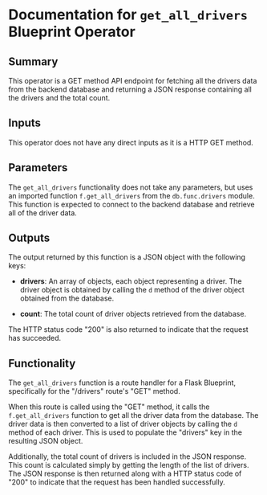 # Documentation for `get_all_drivers` Blueprint Operator

## Summary

This operator is a GET method API endpoint for fetching all the drivers data from the backend database and returning a JSON response containing all the drivers and the total count.

## Inputs

This operator does not have any direct inputs as it is a HTTP GET method.

## Parameters

The `get_all_drivers` functionality does not take any parameters, but uses an imported function `f.get_all_drivers` from the `db.func.drivers` module. This function is expected to connect to the backend database and retrieve all of the driver data.

## Outputs

The output returned by this function is a JSON object with the following keys:

- **drivers**: An array of objects, each object representing a driver. The driver object is obtained by calling the `d` method of the driver object obtained from the database.
  
- **count**: The total count of driver objects retrieved from the database.
  
The HTTP status code "200" is also returned to indicate that the request has succeeded.

## Functionality

The `get_all_drivers` function is a route handler for a Flask Blueprint, specifically for the "/drivers" route's "GET" method.

When this route is called using the "GET" method, it calls the `f.get_all_drivers` function to get all the driver data from the database. The driver data is then converted to a list of driver objects by calling the `d` method of each driver. This is used to populate the "drivers" key in the resulting JSON object.

Additionally, the total count of drivers is included in the JSON response. This count is calculated simply by getting the length of the list of drivers. The JSON response is then returned along with a HTTP status code of "200" to indicate that the request has been handled successfully.